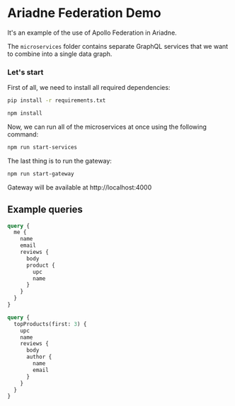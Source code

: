 # Ariadne Federation Demo

It's an example of the use of Apollo Federation in Ariadne.

The `microservices` folder contains separate GraphQL services that we want to combine into a single data graph.

### Let's start

First of all, we need to install all required dependencies:

```bash
pip install -r requirements.txt
```
```bash
npm install
```
Now, we can run all of the microservices at once using the following command:

```bash
npm run start-services
```

The last thing is to run the gateway:

```bash
npm run start-gateway
```
Gateway will be available at http://localhost:4000



## Example queries


```graphql
query {
  me {
    name
    email
    reviews {
      body
      product {
        upc
        name
      }
    }
  }
}
```

```graphql
query {
  topProducts(first: 3) {
    upc
    name
    reviews {
      body
      author {
        name
        email
      }
    }
  }
}
```
